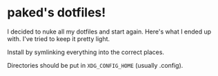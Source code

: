 # paked's dotfiles!

I decided to nuke all my dotfiles and start again. Here's what I ended up with. I've tried to keep it pretty light.

Install by symlinking everything into the correct places.

Directories should be put in `XDG_CONFIG_HOME` (usually .config).
